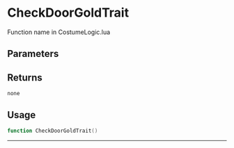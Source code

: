 # CheckDoorGoldTrait
Function name in CostumeLogic.lua
## Parameters

## Returns
`none`
## Usage
```lua
function CheckDoorGoldTrait()
```
---
